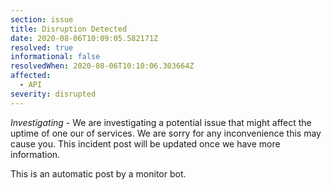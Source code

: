 ```yaml
---
section: issue
title: Disruption Detected
date: 2020-08-06T10:09:05.582171Z
resolved: true
informational: false
resolvedWhen: 2020-08-06T10:10:06.303664Z
affected:
  - API
severity: disrupted
---
```

*Investigating* - We are investigating a potential issue that might affect the uptime of one our of services. We are sorry for any inconvenience this may cause you. This incident post will be updated once we have more information.

This is an automatic post by a monitor bot.
        